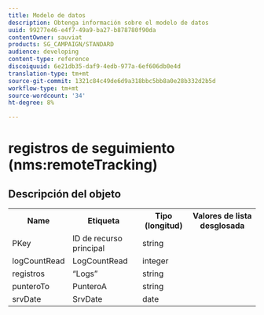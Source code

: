 ```yaml
---
title: Modelo de datos
description: Obtenga información sobre el modelo de datos
uuid: 99277e46-e4f7-49a9-ba27-b878780f90da
contentOwner: sauviat
products: SG_CAMPAIGN/STANDARD
audience: developing
content-type: reference
discoiquuid: 6e21db35-daf9-4edb-977a-6ef606db0e4d
translation-type: tm+mt
source-git-commit: 1321c84c49de6d9a318bbc5bb8a0e28b332d2b5d
workflow-type: tm+mt
source-wordcount: '34'
ht-degree: 8%

---
```



# registros de seguimiento (nms:remoteTracking)

## Descripción del objeto

<table>
               <tr>
                  <th>Name</th>
                  <th>Etiqueta</th>
                  <th>Tipo (longitud)</th>
                  <th>Valores de lista desglosada</th>
               </tr>
               <tr>
                  <td>PKey</td>
                  <td>ID de recurso principal</td>
                  <td>string </td>
                  <td> </td>
               </tr>
               <tr>
                  <td>logCountRead</td>
                  <td>LogCountRead</td>
                  <td>integer </td>
                  <td> </td>
               </tr>
               <tr>
                  <td>registros</td>
                  <td>“Logs”</td>
                  <td>string </td>
                  <td> </td>
               </tr>
               <tr>
                  <td>punteroTo</td>
                  <td>PunteroA</td>
                  <td>string </td>
                  <td> </td>
               </tr>
               <tr>
                  <td>srvDate</td>
                  <td>SrvDate</td>
                  <td>date </td>
                  <td> </td>
               </tr>
            </table>